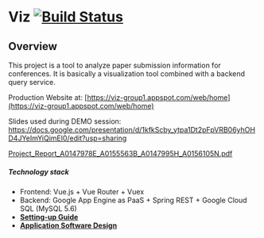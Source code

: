 # Viz [![Build Status](https://travis-ci.com/CS3219-SEM1/chairvise-project-2018-team-01.svg?token=oqDiCi4rXZbKXaytpa6b&branch=master)](https://travis-ci.com/CS3219-SEM1/chairvise-project-2018-team-01)

## Overview
This project is a tool to analyze paper submission information for conferences. It is basically a visualization tool combined with a backend query service.

Production Website at: [https://viz-group1.appspot.com/web/home](https://viz-group1.appspot.com/web/home)

Slides used during DEMO session: https://docs.google.com/presentation/d/1kfkScby_ytpa1Dt2pFpVRB06yhOHD4JYeImYiQimEl0/edit?usp=sharing

[Project_Report_A0147978E_A0155563B_A0147995H_A0156105N.pdf](./Project_Report_A0147978E_A0155563B_A0147995H_A0156105N.pdf)

##### Technology stack
- Frontend: Vue.js + Vue Router + Vuex
- Backend: Google App Engine as PaaS + Spring REST + Google Cloud SQL (MySQL 5.6)
- [**Setting-up Guide**](docs/setting-up.md)
- [**Application Software Design**](docs/design.md)
